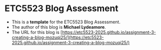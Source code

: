 
# ETC5523 Blog Assessment

* This is a **template** for the ETC5523 Blog Assessment. 
* The author of this blog is **Michael Lydeamore**.
* The URL for this blog is [https://etc5523-2025.github.io/assignment-3-creating-a-blog-mozuqi25/](https://etc5523-2025.github.io/assignment-3-creating-a-blog-mozuqi25/)
